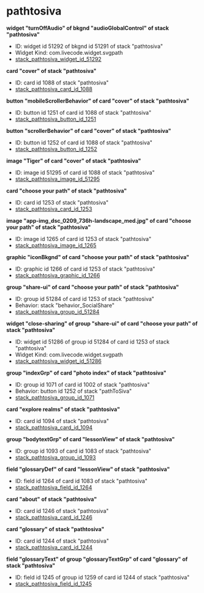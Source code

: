 # pathtosiva
**widget "turnOffAudio" of bkgnd "audioGlobalControl" of stack "pathtosiva"**
* ID: widget id 51292 of bkgnd id 51291 of stack "pathtosiva"
* Widget Kind: com.livecode.widget.svgpath
* [stack_pathtosiva_widget_id_51292](./../../ScriptTracker/modules/pathtosiva_Scripts/stack_pathtosiva_widget_id_51292.livecodescript)

**card "cover" of stack "pathtosiva"**
* ID: card id 1088 of stack "pathtosiva"
* [stack_pathtosiva_card_id_1088](./../../ScriptTracker/modules/pathtosiva_Scripts/stack_pathtosiva_card_id_1088.livecodescript)

**button "mobileScrollerBehavior" of card "cover" of stack "pathtosiva"**
* ID: button id 1251 of card id 1088 of stack "pathtosiva"
* [stack_pathtosiva_button_id_1251](./../../ScriptTracker/modules/pathtosiva_Scripts/stack_pathtosiva_button_id_1251.livecodescript)

**button "scrollerBehavior" of card "cover" of stack "pathtosiva"**
* ID: button id 1252 of card id 1088 of stack "pathtosiva"
* [stack_pathtosiva_button_id_1252](./../../ScriptTracker/modules/pathtosiva_Scripts/stack_pathtosiva_button_id_1252.livecodescript)

**image "Tiger" of card "cover" of stack "pathtosiva"**
* ID: image id 51295 of card id 1088 of stack "pathtosiva"
* [stack_pathtosiva_image_id_51295](./../../ScriptTracker/modules/pathtosiva_Scripts/stack_pathtosiva_image_id_51295.livecodescript)

**card "choose your path" of stack "pathtosiva"**
* ID: card id 1253 of stack "pathtosiva"
* [stack_pathtosiva_card_id_1253](./../../ScriptTracker/modules/pathtosiva_Scripts/stack_pathtosiva_card_id_1253.livecodescript)

**image "app-img_dsc_0209_736h-landscape_med.jpg" of card "choose your path" of stack "pathtosiva"**
* ID: image id 1265 of card id 1253 of stack "pathtosiva"
* [stack_pathtosiva_image_id_1265](./../../ScriptTracker/modules/pathtosiva_Scripts/stack_pathtosiva_image_id_1265.livecodescript)

**graphic "iconBkgnd" of card "choose your path" of stack "pathtosiva"**
* ID: graphic id 1266 of card id 1253 of stack "pathtosiva"
* [stack_pathtosiva_graphic_id_1266](./../../ScriptTracker/modules/pathtosiva_Scripts/stack_pathtosiva_graphic_id_1266.livecodescript)

**group "share-ui" of card "choose your path" of stack "pathtosiva"**
* ID: group id 51284 of card id 1253 of stack "pathtosiva"
* Behavior: stack "behavior_SocialShare"
* [stack_pathtosiva_group_id_51284](./../../ScriptTracker/modules/pathtosiva_Scripts/stack_pathtosiva_group_id_51284.livecodescript)

**widget "close-sharing" of group "share-ui" of card "choose your path" of stack "pathtosiva"**
* ID: widget id 51286 of group id 51284 of card id 1253 of stack "pathtosiva"
* Widget Kind: com.livecode.widget.svgpath
* [stack_pathtosiva_widget_id_51286](./../../ScriptTracker/modules/pathtosiva_Scripts/stack_pathtosiva_widget_id_51286.livecodescript)

**group "indexGrp" of card "photo index" of stack "pathtosiva"**
* ID: group id 1071 of card id 1002 of stack "pathtosiva"
* Behavior: button id 1252 of stack "pathToSiva"
* [stack_pathtosiva_group_id_1071](./../../ScriptTracker/modules/pathtosiva_Scripts/stack_pathtosiva_group_id_1071.livecodescript)

**card "explore realms" of stack "pathtosiva"**
* ID: card id 1094 of stack "pathtosiva"
* [stack_pathtosiva_card_id_1094](./../../ScriptTracker/modules/pathtosiva_Scripts/stack_pathtosiva_card_id_1094.livecodescript)

**group "bodytextGrp" of card "lessonView" of stack "pathtosiva"**
* ID: group id 1093 of card id 1083 of stack "pathtosiva"
* [stack_pathtosiva_group_id_1093](./../../ScriptTracker/modules/pathtosiva_Scripts/stack_pathtosiva_group_id_1093.livecodescript)

**field "glossaryDef" of card "lessonView" of stack "pathtosiva"**
* ID: field id 1264 of card id 1083 of stack "pathtosiva"
* [stack_pathtosiva_field_id_1264](./../../ScriptTracker/modules/pathtosiva_Scripts/stack_pathtosiva_field_id_1264.livecodescript)

**card "about" of stack "pathtosiva"**
* ID: card id 1246 of stack "pathtosiva"
* [stack_pathtosiva_card_id_1246](./../../ScriptTracker/modules/pathtosiva_Scripts/stack_pathtosiva_card_id_1246.livecodescript)

**card "glossary" of stack "pathtosiva"**
* ID: card id 1244 of stack "pathtosiva"
* [stack_pathtosiva_card_id_1244](./../../ScriptTracker/modules/pathtosiva_Scripts/stack_pathtosiva_card_id_1244.livecodescript)

**field "glossaryText" of group "glossaryTextGrp" of card "glossary" of stack "pathtosiva"**
* ID: field id 1245 of group id 1259 of card id 1244 of stack "pathtosiva"
* [stack_pathtosiva_field_id_1245](./../../ScriptTracker/modules/pathtosiva_Scripts/stack_pathtosiva_field_id_1245.livecodescript)

